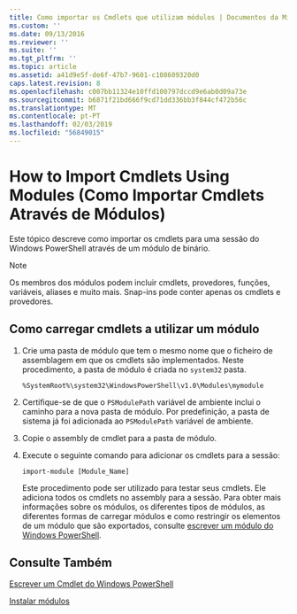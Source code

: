 ```yaml
---
title: Como importar os Cmdlets que utilizam módulos | Documentos da Microsoft
ms.custom: ''
ms.date: 09/13/2016
ms.reviewer: ''
ms.suite: ''
ms.tgt_pltfrm: ''
ms.topic: article
ms.assetid: a41d9e5f-de6f-47b7-9601-c108609320d0
caps.latest.revision: 8
ms.openlocfilehash: c007bb11324e10ffd100797dccd9e6ab0d09a73e
ms.sourcegitcommit: b6871f21bd666f9cd71dd336bb3f844cf472b56c
ms.translationtype: MT
ms.contentlocale: pt-PT
ms.lasthandoff: 02/03/2019
ms.locfileid: "56849015"
---
```

# <a name="how-to-import-cmdlets-using-modules"></a>How to Import Cmdlets Using Modules (Como Importar Cmdlets Através de Módulos)

Este tópico descreve como importar os cmdlets para uma sessão do Windows PowerShell através de um módulo de binário.

> [!NOTE]
> Os membros dos módulos podem incluir cmdlets, provedores, funções, variáveis, aliases e muito mais. Snap-ins pode conter apenas os cmdlets e provedores.

## <a name="how-to-load-cmdlets-using-a-module"></a>Como carregar cmdlets a utilizar um módulo

1. Crie uma pasta de módulo que tem o mesmo nome que o ficheiro de assemblagem em que os cmdlets são implementados. Neste procedimento, a pasta de módulo é criada no `system32` pasta.

   `%SystemRoot%\system32\WindowsPowerShell\v1.0\Modules\mymodule`

2. Certifique-se de que o `PSModulePath` variável de ambiente inclui o caminho para a nova pasta de módulo. Por predefinição, a pasta de sistema já foi adicionada ao `PSModulePath` variável de ambiente.

3. Copie o assembly de cmdlet para a pasta de módulo.

4. Execute o seguinte comando para adicionar os cmdlets para a sessão:

   `import-module [Module_Name]`

   Este procedimento pode ser utilizado para testar seus cmdlets. Ele adiciona todos os cmdlets no assembly para a sessão. Para obter mais informações sobre os módulos, os diferentes tipos de módulos, as diferentes formas de carregar módulos e como restringir os elementos de um módulo que são exportados, consulte [escrever um módulo do Windows PowerShell](../module/writing-a-windows-powershell-module.md).

## <a name="see-also"></a>Consulte Também

[Escrever um Cmdlet do Windows PowerShell](./writing-a-windows-powershell-cmdlet.md)

[Instalar módulos](../module/installing-a-powershell-module.md)